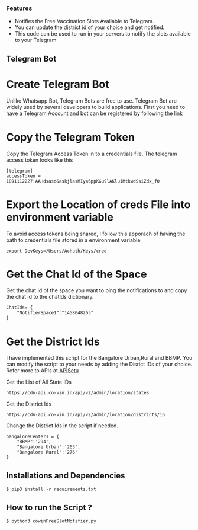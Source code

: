 ### Features
- Notifies the Free Vaccination Slots Available to Telegram.
- You can update the district id of your choice and get notified.
- This code can be used to run in your servers to notify the slots available to your Telegram

## Telegram Bot 
# Create Telegram Bot
Unlike Whatsapp Bot, Telegram Bots are free to use. Telegram Bot are widely used by several developers to build applications. First you need to have a Telegram Account and bot can be registered by following the [link](https://sendpulse.com/knowledge-base/chatbot/create-telegram-chatbot)

# Copy the Telegram Token
Copy the Telegram Access Token in to a credentials file. The telegram access token looks like this
```
[telegram]
accessToken = 1891112227:AAHdsasd&askjlasMIya6ppKGu9lAKluiMtkwdSsiZdx_f0
```

# Export the Location of creds File into environment variable
To avoid access tokens being shared, I follow this apporach of having the path to credentials file stored in a environment variable
```
export DevKeys=/Users/Achuth/Keys/cred
```

# Get the Chat Id of the Space
Get the chat Id of the space you want to ping the notifications to and copy the chat id to the chatIds dictionary.
```
ChatIds= {
    "NotifierSpace1":"1458048263"
}
```

# Get the District Ids
I have implemented this script for the Bangalore Urban,Rural and BBMP. You can modify the script to your needs by adding the Disrict IDs of your choice.  Refer more to APIs at [APISetu](https://apisetu.gov.in/public/api/cowin)

Get the List of All State IDs
```
https://cdn-api.co-vin.in/api/v2/admin/location/states
```
Get the District Ids
```
https://cdn-api.co-vin.in/api/v2/admin/location/districts/16
```
Change the District Ids in the script if needed.
```
bangaloreCenters = {
    "BBMP":'294',
    "Bangalore Urban":'265',
    "Bangalore Rural":'276'
}
```

## Installations and Dependencies
```
$ pip3 install -r requirements.txt
```

## How to run the Script ?
```
$ python3 cowinFreeSlotNotifier.py
```